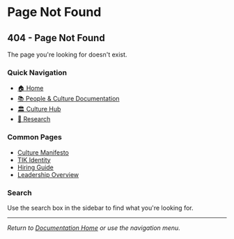 # Page Not Found

## 404 - Page Not Found

The page you're looking for doesn't exist.

### Quick Navigation
- [🏠 Home](/)
- [📚 People & Culture Documentation](/documentation/)
- [🏛️ Culture Hub](/documentation/Klysera/Culture-Hub.md)
- [🔬 Research](/documentation/Research/)

### Common Pages
- [Culture Manifesto](/documentation/Klysera/Culture/Culture-Manifesto.md)
- [TIK Identity](/documentation/Klysera/Culture/TIK-Identity.md)
- [Hiring Guide](/documentation/Klysera/Hiring-Onboarding/Hiring-Guide.md)
- [Leadership Overview](/documentation/Klysera/Leadership/Overview.md)

### Search
Use the search box in the sidebar to find what you're looking for.

---

*Return to [Documentation Home](/documentation/) or use the navigation menu.*
